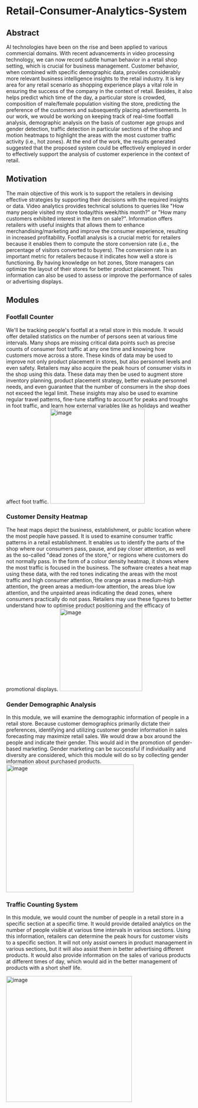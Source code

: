 # Retail-Consumer-Analytics-System

## Abstract
AI technologies have been on the rise and been applied to various commercial
domains. With recent advancements in video processing technology, we can now
record subtle human behavior in a retail shop setting, which is crucial for business
management. Customer behavior, when combined with specific demographic
data, provides considerably more relevant business intelligence insights to the
retail industry. It is key area for any retail scenario as shopping experience plays
a vital role in ensuring the success of the company in the context of retail. Besides,
it also helps predict which time of the day, a particular store is crowded,
composition of male/female population visiting the store, predicting the
preference of the customers and subsequently placing advertisements. In our
work, we would be working on keeping track of real-time footfall analysis,
demographic analysis on the basis of customer age groups and gender detection,
traffic detection in particular sections of the shop and motion heatmaps to
highlight the areas with the most customer traffic activity (i.e., hot zones). At the
end of the work, the results generated suggested that the proposed system could
be effectively employed in order to effectively support the analysis of customer
experience in the context of retail.

## Motivation
The main objective of this work is to support the retailers in devising effective
strategies by supporting their decisions with the required insights or data. Video
analytics provides technical solutions to queries like "How many people visited
my store today/this week/this month?" or "How many customers exhibited
interest in the item on sale?". Information offers retailers with useful insights that
allows them to enhance merchandising/marketing and improve the consumer
experience, resulting in increased profitability. Footfall analysis is a crucial
metric for retailers because it enables them to compute the store conversion rate
(i.e., the percentage of visitors converted to buyers). The conversion rate is an
important metric for retailers because it indicates how well a store is functioning.
By having knowledge on hot zones, Store managers can optimize the layout of
their stores for better product placement. This information can also be used to
assess or improve the performance of sales or advertising displays.

## Modules 

### Footfall Counter
We'll be tracking people's footfall at a retail store in this module. It would offer
detailed statistics on the number of persons seen at various time intervals. Many
shops are missing critical data points such as precise counts of consumer foot
traffic at any one time and knowing how customers move across a store. These
kinds of data may be used to improve not only product placement in stores, but
also personnel levels and even safety. Retailers may also acquire the peak hours
of consumer visits in the shop using this data. These data may then be used to
augment store inventory planning, product placement strategy, better evaluate
personnel needs, and even guarantee that the number of consumers in the shop
does not exceed the legal limit. These insights may also be used to examine
regular travel patterns, fine-tune staffing to account for peaks and troughs in foot
traffic, and learn how external variables like as holidays and weather affect foot
traffic.
<img width="256" alt="image" src="https://user-images.githubusercontent.com/53989824/170782759-dd5e11eb-d1e7-4056-b46d-008f43e7befe.png">

### Customer Density Heatmap
The heat maps depict the business, establishment, or public location where the
most people have passed. It is used to examine consumer traffic patterns in a retail
establishment. It enables us to identify the parts of the shop where our consumers
pass, pause, and pay closer attention, as well as the so-called "dead zones of the
store," or regions where customers do not normally pass. In the form of a colour
density heatmap, it shows where the most traffic is focused in the business. The
software creates a heat map using these data, with the red tones indicating the
areas with the most traffic and high consumer attention, the orange areas a
medium-high attention, the green areas a medium-low attention, the areas blue
low attention, and the unpainted areas indicating the dead zones, where
consumers practically do not pass. Retailers may use these figures to better
understand how to optimise product positioning and the efficacy of promotional
displays.
<img width="223" alt="image" src="https://user-images.githubusercontent.com/53989824/170782776-74015a34-b256-4d7d-8282-ff01568320bd.png">

### Gender Demographic Analysis
In this module, we will examine the demographic information of people in a retail
store. Because customer demographics primarily dictate their preferences,
identifying and utilizing customer gender information in sales forecasting may
maximize retail sales. We would draw a box around the people and indicate their
gender. This would aid in the promotion of gender-based marketing. Gender
marketing can be successful if individuality and diversity are considered, which
this module will do so by collecting gender information about purchased
products.
<img width="345" alt="image" src="https://user-images.githubusercontent.com/53989824/170782534-e13b1e2f-fe66-41d8-a34c-4c951d8785ed.png">

### Traffic Counting System
In this module, we would count the number of people in a retail store in a specific
section at a specific time. It would provide detailed analytics on the number of
people visible at various time intervals in various sections. Using this
information, retailers can determine the peak hours for customer visits to a
specific section. It will not only assist owners in product management in various
sections, but it will also assist them in better advertising different products. It
would also provide information on the sales of various products at different times
of day, which would aid in the better management of products with a short shelf
life.

<img width="340" alt="image" src="https://user-images.githubusercontent.com/53989824/170782809-1bff0f15-f762-4c2b-a66f-f491685cd083.png">
